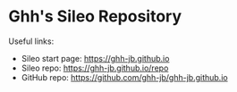 # Ghh's Sileo Repository

Useful links:

- Sileo start page: https://ghh-jb.github.io
- Sileo repo: https://ghh-jb.github.io/repo
- GitHub repo: https://github.com/ghh-jb/ghh-jb.github.io
